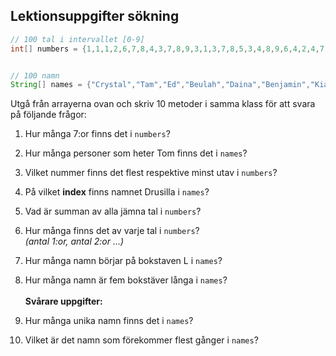 ## Lektionsuppgifter sökning

```java
// 100 tal i intervallet [0-9]
int[] numbers = {1,1,1,2,6,7,8,4,3,7,8,9,3,1,3,7,8,5,3,4,8,9,6,4,2,4,7,9,7,4,3,2,3,6,7,8,7,7,5,7,9,6,1,4,0,8,6,5,6,8,9,0,7,5,4,3,2,4,5,9,8,5,9,8,8,4,5,6,7,8,9,0,9,0,9,7,5,2,1,2,3,4,5,4,4,5,3,4,5,0,8,7,0,7,9,7,0,6,5,4};


// 100 namn
String[] names = {"Crystal","Tam","Ed","Beulah","Daina","Benjamin","Kia","Clelia","Cassy","Gita","Celsa","Karoline","Talitha","Lewis","Betsy","Colin","Glendora","Carola","Rosalba","Jeanie","Yevette","Armand","Neal","Lilla","Dorethea","Delta","Maye","Nikita","Shoshana","Carola","Margie","Haywood","Venessa","Natacha","Gilbert","Kandi","Tyisha","Tammie","Blossom","Penney","Diana","Audrey","Willard","Zoraida","Drusilla","Jacquline","Cyndy","Janiece","Tressie","Kami","Lashanda","Leann","Tom","Santana","Junita","Gisela","Tom","Marquerite","Bryant","Lauralee","Yael","Kelle","Samantha","Tom","Meta","Lanette","Wanetta","Carola","Jana","Neal","Brady","Rigoberto","Felicia","Hellen","Georgeann","Carola","Isaias","Ellis","Roseanne","Lenard","Ela","Ophelia","Alesha","Mafalda","Flor","Kelsi","Autumn","Sondra","Pasty","Jacquelyne","Benjamin","Emmie","Mickie","Lang","Jamee","Felice","Daniella","Carola","Nathalie","Genevive"};
```

Utgå från arrayerna ovan och skriv 10 metoder i samma klass för att svara på följande frågor:
1. Hur många 7:or finns det i ```numbers```? 
2. Hur många personer som heter Tom finns det i ```names```?
3. Vilket nummer finns det flest respektive minst utav i ```numbers```?
4. På vilket **index** finns namnet Drusilla i ```names```?
5. Vad är summan av alla jämna tal i ```numbers```?
6. Hur många finns det av varje tal i ```numbers```? <br>
	*(antal 1:or, antal 2:or ...)*
7. Hur många namn börjar på bokstaven L i ```names```?
8. Hur många namn är fem bokstäver långa i ```names```?<br><br>**Svårare uppgifter:**

9. Hur många unika namn finns det i ```names```?
10. Vilket är det namn som förekommer flest gånger i ```names```?
